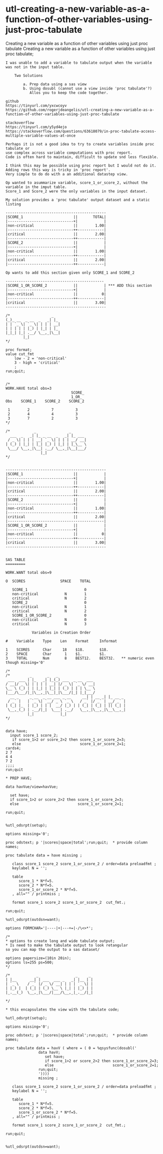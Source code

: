 # utl-creating-a-new-variable-as-a-function-of-other-variables-using-just-proc-tabulate
Creating a new variable as a function of other variables using just proc tabulate
    Creating a new variable as a function of other variables using just proc tabulate;                                                                
                                                                                                                                                      
    I was unable to add a variable to tabulate output when the variable was not in the input table.                                                   
                                                                                                                                                      
        Two Solutions                                                                                                                                 
                                                                                                                                                      
            a. Prep data using a sas view                                                                                                             
            b. Using dosubl (cannot use a view inside 'proc tabulate'?)                                                                               
               Allos you to keep the code together.                                                                                                   
                                                                                                                                                      
    github                                                                                                                                            
    https://tinyurl.com/yxcwcoyv                                                                                                                      
    https://github.com/rogerjdeangelis/utl-creating-a-new-variable-as-a-function-of-other-variables-using-just-proc-tabulate                          
                                                                                                                                                      
    stackoverflow                                                                                                                                     
    https://tinyurl.com/y5yd4ejo                                                                                                                      
    https://stackoverflow.com/questions/63618079/in-proc-tabulate-access-multiple-variable-values-at-once                                             
                                                                                                                                                      
    Perhaps it is not a good idea to try to create variables inside proc tabulate or                                                                  
    use complex across variable computations with proc report.                                                                                        
    Code is often hard to maintain, difficult to update snd less flexible.                                                                            
                                                                                                                                                      
    I think this may be possible using proc report but I would not do it.                                                                             
    Adding rows this way is tricky in 'proc report'.                                                                                                  
    Very simple to do do with a an additional datastep view.                                                                                          
                                                                                                                                                      
    Op wanted to asummarize variable, score_1_or_score_2, without the variable in the imput table.                                                    
    Score_1 and Score_2 were the only variables in the input dataset.                                                                                 
                                                                                                                                                      
    My solution provides a 'proc tabulate' output dataset and a static listing                                                                        
                                                                                                                                                      
    ----------------------------------------------                                                                                                    
    |SCORE_1                       ||       TOTAL|                                                                                                    
    |------------------------------+|            |                                                                                                    
    |non-critical                  ||        1.00|                                                                                                    
    |------------------------------++------------|                                                                                                    
    |critical                      ||        2.00|                                                                                                    
    |------------------------------++------------|                                                                                                    
    |SCORE_2                       ||            |                                                                                                    
    |------------------------------+|            |                                                                                                    
    |non-critical                  ||        1.00|                                                                                                    
    |------------------------------++------------|                                                                                                    
    |critical                      ||        2.00|                                                                                                    
    |------------------------------++------------|                                                                                                    
                                                                                                                                                      
    Op wants to add this section given only SCORE_1 and SCORE_2                                                                                       
                                                                                                                                                      
    ---------------------------------------------                                                                                                     
    |SCORE_1_OR_SCORE_2            ||            | *** ADD this section                                                                               
    |------------------------------+|            |                                                                                                    
    |non-critical                  ||           0|                                                                                                    
    |------------------------------++------------|                                                                                                    
    |critical                      ||        3.00|                                                                                                    
    ----------------------------------------------                                                                                                    
                                                                                                                                                      
    /*                   _                                                                                                                            
    (_)_ __  _ __  _   _| |_                                                                                                                          
    | | `_ \| `_ \| | | | __|                                                                                                                         
    | | | | | |_) | |_| | |_                                                                                                                          
    |_|_| |_| .__/ \__,_|\__|                                                                                                                         
            |_|                                                                                                                                       
    */                                                                                                                                                
                                                                                                                                                      
    proc format;                                                                                                                                      
    value cut_fmt                                                                                                                                     
        low - 2 = 'non-critical'                                                                                                                      
        3 - high = 'critical'                                                                                                                         
        ;                                                                                                                                             
    run;quit;                                                                                                                                         
                                                                                                                                                      
                                                                                                                                                      
    /*                                                                                                                                                
    WORK.HAVE total obs=3                                                                                                                             
                                  SCORE_                                                                                                              
                                  1_OR_                                                                                                               
    Obs    SCORE_1    SCORE_2    SCORE_2                                                                                                              
                                                                                                                                                      
     1        2          7          3                                                                                                                 
     2        4          4          3                                                                                                                 
     3        7          2          3                                                                                                                 
    */                                                                                                                                                
                                                                                                                                                      
    /*           _               _                                                                                                                    
      ___  _   _| |_ _ __  _   _| |_ ___                                                                                                              
     / _ \| | | | __| `_ \| | | | __/ __|                                                                                                             
    | (_) | |_| | |_| |_) | |_| | |_\__ \                                                                                                             
     \___/ \__,_|\__| .__/ \__,_|\__|___/                                                                                                             
                    |_|                                                                                                                               
    */                                                                                                                                                
                                                                                                                                                      
                                                                                                                                                      
    ----------------------------------------------                                                                                                    
    |SCORE_1                       ||            |                                                                                                    
    |------------------------------+|            |                                                                                                    
    |non-critical                  ||        1.00|                                                                                                    
    |------------------------------++------------|                                                                                                    
    |critical                      ||        2.00|                                                                                                    
    |------------------------------++------------|                                                                                                    
    |SCORE_2                       ||            |                                                                                                    
    |------------------------------+|            |                                                                                                    
    |non-critical                  ||        1.00|                                                                                                    
    |------------------------------++------------|                                                                                                    
    |critical                      ||        2.00|                                                                                                    
    |--------------------------------------------|                                                                                                    
    |SCORE_1_OR_SCORE_2            ||            |                                                                                                    
    |------------------------------+|            |                                                                                                    
    |non-critical                  ||           0|                                                                                                    
    |------------------------------++------------|                                                                                                    
    |critical                      ||        3.00|                                                                                                    
    ----------------------------------------------                                                                                                    
                                                                                                                                                      
                                                                                                                                                      
    SAS TABLE                                                                                                                                         
    =========                                                                                                                                         
                                                                                                                                                      
    WORK.WANT total obs=9                                                                                                                             
                                                                                                                                                      
    O  SCORES                SPACE    TOTAL                                                                                                           
                                                                                                                                                      
       SCORE_1                          0                                                                                                             
       non-critical            N        1                                                                                                             
       critical                N        2                                                                                                             
       SCORE_2                          0                                                                                                             
       non-critical            N        1                                                                                                             
       critical                N        2                                                                                                             
       SCORE_1_OR_SCORE_2               0                                                                                                             
       non-critical            N        0                                                                                                             
       critical                N        3                                                                                                             
                                                                                                                                                      
                Variables in Creation Order                                                                                                           
                                                                                                                                                      
    #    Variable    Type    Len    Format     Informat                                                                                               
                                                                                                                                                      
    1    SCORES      Char     18    $18.       $18.                                                                                                   
    2    SPACE       Char      1    $1.        $1.                                                                                                    
    3    TOTAL       Num       8    BEST12.    BEST32.   ** numeric even though missing='0'                                                           
                                                                                                                                                      
    /*                                                                                                                                                
    /*         _       _   _                                                                                                                          
     ___  ___ | |_   _| |_(_) ___  _ __  ___                                                                                                          
    / __|/ _ \| | | | | __| |/ _ \| `_ \/ __|                                                                                                         
    \__ \ (_) | | |_| | |_| | (_) | | | \__ \                                                                                                         
    |___/\___/|_|\__,_|\__|_|\___/|_| |_|___/                                                                                                         
      __ _     _ __  _ __ ___ _ __     __| | __ _| |_ __ _                                                                                            
     / _` |   | `_ \| `__/ _ \ `_ \   / _` |/ _` | __/ _` |                                                                                           
    | (_| |_  | |_) | | |  __/ |_) | | (_| | (_| | || (_| |                                                                                           
     \__,_(_) | .__/|_|  \___| .__/   \__,_|\__,_|\__\__,_|                                                                                           
              |_|            |_|                                                                                                                      
    */                                                                                                                                                
                                                                                                                                                      
                                                                                                                                                      
    data have;                                                                                                                                        
      input score_1 score_2;                                                                                                                          
       if score_1>2 or score_2>2 then score_1_or_score_2=3;                                                                                           
       else                           score_1_or_score_2=1;                                                                                           
    cards4;                                                                                                                                           
    2 7                                                                                                                                               
    4 4                                                                                                                                               
    7 2                                                                                                                                               
    ;;;;                                                                                                                                              
    run;quit                                                                                                                                          
                                                                                                                                                      
    * PREP HAVE;                                                                                                                                      
                                                                                                                                                      
    data havVue/view=havVue;                                                                                                                          
                                                                                                                                                      
      set have;                                                                                                                                       
      if score_1>2 or score_2>2 then score_1_or_score_2=3;                                                                                            
      else                           score_1_or_score_2=1;                                                                                            
                                                                                                                                                      
    run;quit;                                                                                                                                         
                                                                                                                                                      
                                                                                                                                                      
    %utl_odsrpt(setup);                                                                                                                               
                                                                                                                                                      
    options missing='0';                                                                                                                              
                                                                                                                                                      
    proc odstext; p '|scores|space|total';run;quit;  * provide column names;                                                                          
                                                                                                                                                      
    proc tabulate data = have missing ;                                                                                                               
                                                                                                                                                      
       class score_1 score_2 score_1_or_score_2 / order=data preloadfmt ;                                                                             
       keylabel N = '';                                                                                                                               
                                                                                                                                                      
       table                                                                                                                                          
          score_1 * N*f=5.                                                                                                                            
          score_2 * N*f=5.                                                                                                                            
          score_1_or_score_2 * N*f=5.                                                                                                                 
       , all="" / printmiss ;                                                                                                                         
                                                                                                                                                      
       format score_1 score_2 score_1_or_score_2  cut_fmt.;                                                                                           
                                                                                                                                                      
    run;quit;                                                                                                                                         
                                                                                                                                                      
    %utl_odsrpt(outdsn=want);                                                                                                                         
                                                                                                                                                      
    options FORMCHAR='|----|+|---+=|-/\<>*';                                                                                                          
                                                                                                                                                      
    /*                                                                                                                                                
    * options to create long and wide tabulate output;                                                                                                
    * Is need to make the tabulate output to look retangular                                                                                          
    so you can map the output to a sas dataset/                                                                                                       
                                                                                                                                                      
    options papersize=(10in 20in);                                                                                                                    
    options ls=255 ps=500;                                                                                                                            
    */                                                                                                                                                
                                                                                                                                                      
    /*            _                 _     _                                                                                                           
    | |__      __| | ___  ___ _   _| |__ | |                                                                                                          
    | `_ \    / _` |/ _ \/ __| | | | `_ \| |                                                                                                          
    | |_) |  | (_| | (_) \__ \ |_| | |_) | |                                                                                                          
    |_.__(_)  \__,_|\___/|___/\__,_|_.__/|_|                                                                                                          
                                                                                                                                                      
    */                                                                                                                                                
                                                                                                                                                      
    * this encapsulates the view with the tabulate code;                                                                                              
                                                                                                                                                      
    %utl_odsrpt(setup);                                                                                                                               
                                                                                                                                                      
    options missing='0';                                                                                                                              
                                                                                                                                                      
    proc odstext; p '|scores|space|total';run;quit;  * provide column names;                                                                          
                                                                                                                                                      
    proc tabulate data = havV ( where = ( 0 = %qsysfunc(dosubl('                                                                                      
                   data havV;                                                                                                                         
                      set have;                                                                                                                       
                      if score_1>2 or score_2>2 then score_1_or_score_2=3;                                                                            
                      else                           score_1_or_score_2=1;                                                                            
                   run;quit;                                                                                                                          
                   '))))                                                                                                                              
                   missing ;                                                                                                                          
                                                                                                                                                      
       class score_1 score_2 score_1_or_score_2 / order=data preloadfmt ;                                                                             
       keylabel N = '';                                                                                                                               
                                                                                                                                                      
       table                                                                                                                                          
          score_1 * N*f=5.                                                                                                                            
          score_2 * N*f=5.                                                                                                                            
          score_1_or_score_2 * N*f=5.                                                                                                                 
       , all="" / printmiss ;                                                                                                                         
                                                                                                                                                      
       format score_1 score_2 score_1_or_score_2  cut_fmt.;                                                                                           
                                                                                                                                                      
    run;quit;                                                                                                                                         
                                                                                                                                                      
                                                                                                                                                      
    %utl_odsrpt(outdsn=want);                                                                                                                         
                                                                                                                                                      
                                                                                                                                                      
